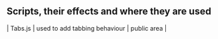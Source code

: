 ## Scripts, their effects and where they are used

| Tabs.js | used to add tabbing behaviour | public area |

